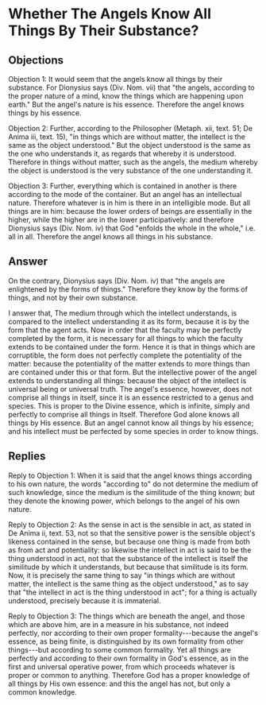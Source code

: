 # Whether The Angels Know All Things By Their Substance?

## Objections

Objection 1: It would seem that the angels know all things by their substance. For Dionysius says (Div. Nom. vii) that "the angels, according to the proper nature of a mind, know the things which are happening upon earth." But the angel's nature is his essence. Therefore the angel knows things by his essence.

Objection 2: Further, according to the Philosopher (Metaph. xii, text. 51; De Anima iii, text. 15), "in things which are without matter, the intellect is the same as the object understood." But the object understood is the same as the one who understands it, as regards that whereby it is understood. Therefore in things without matter, such as the angels, the medium whereby the object is understood is the very substance of the one understanding it.

Objection 3: Further, everything which is contained in another is there according to the mode of the container. But an angel has an intellectual nature. Therefore whatever is in him is there in an intelligible mode. But all things are in him: because the lower orders of beings are essentially in the higher, while the higher are in the lower participatively: and therefore Dionysius says (Div. Nom. iv) that God "enfolds the whole in the whole," i.e. all in all. Therefore the angel knows all things in his substance.

## Answer

On the contrary, Dionysius says (Div. Nom. iv) that "the angels are enlightened by the forms of things." Therefore they know by the forms of things, and not by their own substance.

I answer that, The medium through which the intellect understands, is compared to the intellect understanding it as its form, because it is by the form that the agent acts. Now in order that the faculty may be perfectly completed by the form, it is necessary for all things to which the faculty extends to be contained under the form. Hence it is that in things which are corruptible, the form does not perfectly complete the potentiality of the matter: because the potentiality of the matter extends to more things than are contained under this or that form. But the intellective power of the angel extends to understanding all things: because the object of the intellect is universal being or universal truth. The angel's essence, however, does not comprise all things in itself, since it is an essence restricted to a genus and species. This is proper to the Divine essence, which is infinite, simply and perfectly to comprise all things in Itself. Therefore God alone knows all things by His essence. But an angel cannot know all things by his essence; and his intellect must be perfected by some species in order to know things.

## Replies

Reply to Objection 1: When it is said that the angel knows things according to his own nature, the words "according to" do not determine the medium of such knowledge, since the medium is the similitude of the thing known; but they denote the knowing power, which belongs to the angel of his own nature.

Reply to Objection 2: As the sense in act is the sensible in act, as stated in De Anima ii, text. 53, not so that the sensitive power is the sensible object's likeness contained in the sense, but because one thing is made from both as from act and potentiality: so likewise the intellect in act is said to be the thing understood in act, not that the substance of the intellect is itself the similitude by which it understands, but because that similitude is its form. Now, it is precisely the same thing to say "in things which are without matter, the intellect is the same thing as the object understood," as to say that "the intellect in act is the thing understood in act"; for a thing is actually understood, precisely because it is immaterial.

Reply to Objection 3: The things which are beneath the angel, and those which are above him, are in a measure in his substance, not indeed perfectly, nor according to their own proper formality---because the angel's essence, as being finite, is distinguished by its own formality from other things---but according to some common formality. Yet all things are perfectly and according to their own formality in God's essence, as in the first and universal operative power, from which proceeds whatever is proper or common to anything. Therefore God has a proper knowledge of all things by His own essence: and this the angel has not, but only a common knowledge.